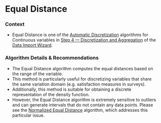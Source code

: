 # Equal Distance

### Context

* Equal Distance is one of the [Automatic Discretization](./) algorithms for Continuous variables in [Step 4 — Discretization and Aggregation](../../) of the [Data Import Wizard](../../../).

### Algorithm Details & Recommendations

* The Equal Distance algorithm computes the equal distances based on the range of the variable.
* This method is particularly useful for discretizing variables that share the same variation domain (e.g. satisfaction measures in surveys).
* Additionally, this method is suitable for obtaining a discrete representation of the density function.
* However, the Equal Distance algorithm is extremely sensitive to outliers and can generate intervals that do not contain any data points. Please see the [Normalized Equal Distance](normalize-equal-distance.md) algorithm, which addresses this particular issue.
